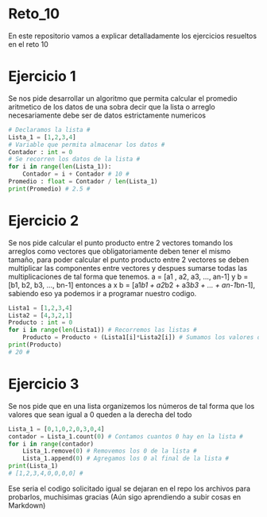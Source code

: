 # Reto_10 #

En este repositorio vamos a explicar detalladamente los ejercicios resueltos en el reto 10

# Ejercicio 1 #

Se nos pide desarrollar un algoritmo que permita calcular el promedio aritmetico de los datos de una sobra decir que la lista o arreglo necesariamente debe ser de datos estrictamente numericos

```python
# Declaramos la lista #
Lista_1 = [1,2,3,4]
# Variable que permita almacenar los datos #
Contador : int = 0
# Se recorren los datos de la lista #
for i in range(len(Lista_1)):
    Contador = i + Contador # 10 #
Promedio : float = Contador / len(Lista_1)
print(Promedio) # 2.5 #
```
# Ejercicio 2 #

Se nos pide calcular el punto producto entre 2 vectores tomando los arreglos como vectores que obligatoriamente deben tener el mismo tamaño, para poder calcular el punto producto entre 2 vectores se deben multiplicar las componentes entre vectores y despues sumarse todas las multiplicaciones de tal forma que tenemos.
a = [a1 , a2, a3, ..., an-1] y b = [b1, b2, b3, ..., bn-1] entonces a x b = [a1*b1 + a2*b2 + a3*b3 + ... + an-1*bn-1], sabiendo eso ya podemos ir a programar nuestro codigo.

```python
Lista1 = [1,2,3,4]
Lista2 = [4,3,2,1]
Producto : int = 0 
for i in range(len(Lista1)) # Recorremos las listas #
    Producto = Producto + (Lista1[i]*Lista2[i]) # Sumamos los valores de las multiplicaciones #
print(Producto)
# 20 #
```
# Ejercicio 3 #

Se nos pide que en una lista organizemos los números de tal forma que los valores que sean igual a 0 queden a la derecha del todo

```python
Lista_1 = [0,1,0,2,0,3,0,4]
contador = Lista_1.count(0) # Contamos cuantos 0 hay en la lista #
for i in range(contador)
    Lista_1.remove(0) # Removemos los 0 de la lista #
    Lista_1.append(0) # Agregamos los 0 al final de la lista #
print(Lista_1)
# [1,2,3,4,0,0,0,0] # 
```
Ese seria el codigo solicitado igual se dejaran en el repo los archivos para probarlos, muchisimas gracias (Aún sigo aprendiendo a subir cosas en Markdown)
